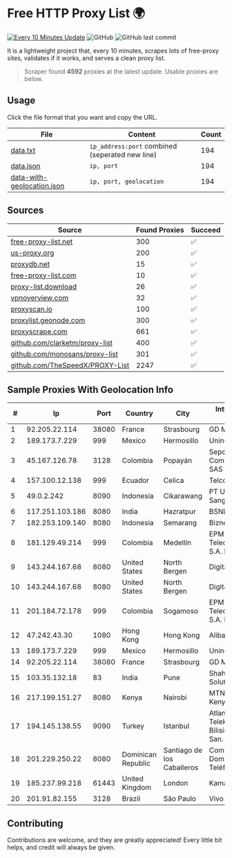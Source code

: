 
# Free HTTP Proxy List 🌍

[![Every 10 Minutes Update](https://github.com/mertguvencli/http-proxy-list/actions/workflows/main.yml/badge.svg?branch=main)](https://github.com/mertguvencli/http-proxy-list/actions/workflows/main.yml)
![GitHub](https://img.shields.io/github/license/mertguvencli/http-proxy-list)
![GitHub last commit](https://img.shields.io/github/last-commit/mertguvencli/http-proxy-list)

It is a lightweight project that, every 10 minutes, scrapes lots of free-proxy sites, validates if it works, and serves a clean proxy list.


> Scraper found **4592** proxies at the latest update. Usable proxies are below.

## Usage

Click the file format that you want and copy the URL.


|File|Content|Count|
|----|-------|-----|
|[data.txt](https://raw.githubusercontent.com/mertguvencli/http-proxy-list/main/proxy-list/data.txt)|`ip_address:port` combined (seperated new line)|194|
|[data.json](https://raw.githubusercontent.com/mertguvencli/http-proxy-list/main/proxy-list/data.json)|`ip, port`|194|
|[data-with-geolocation.json](https://raw.githubusercontent.com/mertguvencli/http-proxy-list/main/proxy-list/data-with-geolocation.json)|`ip, port, geolocation`|194|

## Sources

|Source|Found Proxies|Succeed|
|------|-------------|-------|
|[free-proxy-list.net](https://free-proxy-list.net)|300|✅|
|[us-proxy.org](https://www.us-proxy.org)|200|✅|
|[proxydb.net](http://proxydb.net)|15|✅|
|[free-proxy-list.com](https://free-proxy-list.com/?page=&port=&type%5B%5D=http&type%5B%5D=https&up_time=0&search=Search)|10|✅|
|[proxy-list.download](https://www.proxy-list.download/HTTP)|26|✅|
|[vpnoverview.com](https://vpnoverview.com/privacy/anonymous-browsing/free-proxy-servers)|32|✅|
|[proxyscan.io](https://www.proxyscan.io)|100|✅|
|[proxylist.geonode.com](https://proxylist.geonode.com/api/proxy-list?limit=300&page=1&sort_by=lastChecked&sort_type=desc&protocols=http,https)|300|✅|
|[proxyscrape.com](https://api.proxyscrape.com/v2/?request=displayproxies&protocol=http&timeout=10000&country=all&ssl=all&anonymity=all)|661|✅|
|[github.com/clarketm/proxy-list](https://raw.githubusercontent.com/clarketm/proxy-list/master/proxy-list-raw.txt)|400|✅|
|[github.com/monosans/proxy-list](https://raw.githubusercontent.com/monosans/proxy-list/main/proxies/http.txt)|301|✅|
|[github.com/TheSpeedX/PROXY-List](https://raw.githubusercontent.com/TheSpeedX/PROXY-List/master/http.txt)|2247|✅|


## Sample Proxies With Geolocation Info

|#|Ip|Port|Country|City|Internet Service Provider|
|-|--|----|-------|----|-------------------------|
|1|92.205.22.114|38080|France|Strasbourg|GD MASS Network|
|2|189.173.7.229|999|Mexico|Hermosillo|Uninet S.A. de C.V|
|3|45.167.126.78|3128|Colombia|Popayán|Sepcom Comunicaciones SAS|
|4|157.100.12.138|999|Ecuador|Celica|Telconet S.A|
|5|49.0.2.242|8090|Indonesia|Cikarawang|PT Usaha Adi Sanggoro|
|6|117.251.103.186|8080|India|Hazratpur|BSNL Internet|
|7|182.253.109.140|8080|Indonesia|Semarang|Biznet Metronet|
|8|181.129.49.214|999|Colombia|Medellín|EPM Telecomunicaciones S.A. E.S.P.|
|9|143.244.167.68|8080|United States|North Bergen|DigitalOcean, LLC|
|10|143.244.167.68|8080|United States|North Bergen|DigitalOcean, LLC|
|11|201.184.72.178|999|Colombia|Sogamoso|EPM Telecomunicaciones S.A. E.S.P.|
|12|47.242.43.30|1080|Hong Kong|Hong Kong|Alibaba.com LLC|
|13|189.173.7.229|999|Mexico|Hermosillo|Uninet S.A. de C.V|
|14|92.205.22.114|38080|France|Strasbourg|GD MASS Network|
|15|103.35.132.18|83|India|Pune|Shah Infinite Solutions Pvt. Ltd|
|16|217.199.151.27|8080|Kenya|Nairobi|MTN Business Kenya|
|17|194.145.138.55|9090|Turkey|Istanbul|Atlantis Telekomunikasyon Bilisim Hizmetleri San. Tic. Ltd|
|18|201.229.250.22|8080|Dominican Republic|Santiago de los Caballeros|Compañía Dominicana de Teléfonos S. A.|
|19|185.237.99.218|61443|United Kingdom|London|Kamatera Inc|
|20|201.91.82.155|3128|Brazil|São Paulo|Vivo|



## Contributing

Contributions are welcome, and they are greatly appreciated! Every
little bit helps, and credit will always be given.

